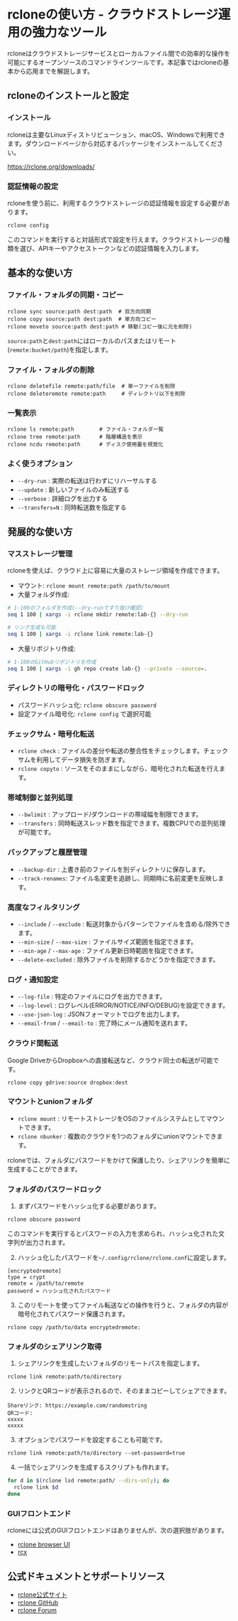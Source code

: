 # rcloneの使い方 - クラウドストレージ運用の強力なツール

rcloneはクラウドストレージサービスとローカルファイル間での効率的な操作を可能にするオープンソースのコマンドラインツールです。本記事ではrcloneの基本から応用までを解説します。

## rcloneのインストールと設定

### インストール

rcloneは主要なLinuxディストリビューション、macOS、Windowsで利用できます。ダウンロードページから対応するパッケージをインストールしてください。

https://rclone.org/downloads/

### 認証情報の設定

rcloneを使う前に、利用するクラウドストレージの認証情報を設定する必要があります。

```
rclone config
```

このコマンドを実行すると対話形式で設定を行えます。クラウドストレージの種類を選び、APIキーやアクセストークンなどの認証情報を入力します。

## 基本的な使い方

### ファイル・フォルダの同期・コピー

```
rclone sync source:path dest:path  # 双方向同期
rclone copy source:path dest:path  # 単方向コピー
rclone moveto source:path dest:path # 移動(コピー後に元を削除)
```

`source:path`と`dest:path`にはローカルのパスまたはリモート(`remote:bucket/path`)を指定します。

### ファイル・フォルダの削除

```
rclone deletefile remote:path/file  # 単一ファイルを削除
rclone deleteremote remote:path     # ディレクトリ以下を削除  
```

### 一覧表示

```
rclone ls remote:path        # ファイル・フォルダ一覧
rclone tree remote:path      # 階層構造を表示
rclone ncdu remote:path      # ディスク使用量を視覚化
```

### よく使うオプション 

- `--dry-run` : 実際の転送は行わずにリハーサルする
- `--update` : 新しいファイルのみ転送する
- `--verbose` : 詳細ログを出力する
- `--transfers=N` : 同時転送数を指定する

## 発展的な使い方

### マスストレージ管理

rcloneを使えば、クラウド上に容易に大量のストレージ領域を作成できます。

- マウント: `rclone mount remote:path /path/to/mount`
- 大量フォルダ作成: 

```bash
# 1-100のフォルダを作成(--dry-runですり抜け確認)
seq 1 100 | xargs -i rclone mkdir remote:lab-{} --dry-run

# リンク生成も可能
seq 1 100 | xargs -i rclone link remote:lab-{}
```

- 大量リポジトリ作成:

```bash 
# 1-100のGitHubリポジトリを作成
seq 1 100 | xargs -i gh repo create lab-{} --private --source=.
```

### ディレクトリの暗号化・パスワードロック

- パスワードハッシュ化: `rclone obscure password`
- 設定ファイル暗号化: `rclone config` で選択可能


### チェックサム・暗号化転送

- `rclone check` : ファイルの差分や転送の整合性をチェックします。チェックサムを利用してデータ損失を防ぎます。
- `rclone copyto` : ソースをそのままにしながら、暗号化された転送を行えます。

### 帯域制御と並列処理

- `--bwlimit` : アップロード/ダウンロードの帯域幅を制限できます。
- `--transfers` : 同時転送スレッド数を指定できます。複数CPUでの並列処理が可能です。

### バックアップと履歴管理

- `--backup-dir` : 上書き前のファイルを別ディレクトリに保存します。
- `--track-renames`: ファイル名変更を追跡し、同期時に名前変更を反映します。

### 高度なフィルタリング

- `--include` / `--exclude` : 転送対象からパターンでファイルを含める/除外できます。
- `--min-size` / `--max-size` : ファイルサイズ範囲を指定できます。
- `--min-age` / `--max-age` : ファイル更新日時範囲を指定できます。
- `--delete-excluded` : 除外ファイルを削除するかどうかを指定できます。

### ログ・通知設定

- `--log-file` : 特定のファイルにログを出力できます。
- `--log-level` : ログレベル(ERROR/NOTICE/INFO/DEBUG)を設定できます。
- `--use-json-log` : JSONフォーマットでログを出力します。
- `--email-from` / `--email-to` : 完了時にメール通知を送れます。

### クラウド間転送

Google DriveからDropboxへの直接転送など、クラウド同士の転送が可能です。

```
rclone copy gdrive:source dropbox:dest
```

### マウントとunionフォルダ

- `rclone mount` : リモートストレージをOSのファイルシステムとしてマウントできます。
- `rclone nbunker` : 複数のクラウドを1つのフォルダにunionマウントできます。

rcloneでは、フォルダにパスワードをかけて保護したり、シェアリンクを簡単に生成することができます。

### フォルダのパスワードロック

1. まずパスワードをハッシュ化する必要があります。

```
rclone obscure password
```

このコマンドを実行するとパスワードの入力を求められ、ハッシュ化された文字列が出力されます。

2. ハッシュ化したパスワードを`~/.config/rclone/rclone.conf`に設定します。

```
[encryptedremote]
type = crypt
remote = /path/to/remote
password = ハッシュ化されたパスワード
```

3. このリモートを使ってファイル転送などの操作を行うと、フォルダの内容が暗号化されてパスワード保護されます。

```
rclone copy /path/to/data encryptedremote:
```

### フォルダのシェアリンク取得

1. シェアリンクを生成したいフォルダのリモートパスを指定します。

```
rclone link remote:path/to/directory
```

2. リンクとQRコードが表示されるので、そのままコピーしてシェアできます。

```
Shareリンク: https://example.com/randomstring
QRコード:
xxxxx
xxxxx
```

3. オプションでパスワードを設定することも可能です。

```
rclone link remote:path/to/directory --set-password=true
```

4. 一括でシェアリンクを生成するスクリプトも作れます。

```bash
for d in $(rclone lsd remote:path/ --dirs-only); do
  rclone link $d
done
```

### GUIフロントエンド

rcloneには公式のGUIフロントエンドはありませんが、次の選択肢があります。

- [rclone browser UI](https://github.com/Xiaoxian51/rclone-browser-ui)
- [rcx](https://github.com/x0rzkov/rcx)


## 公式ドキュメントとサポートリソース

- [rclone公式サイト](https://rclone.org/)
- [rclone GitHub](https://github.com/rclone/rclone)
- [rclone Forum](https://forum.rclone.org/)
